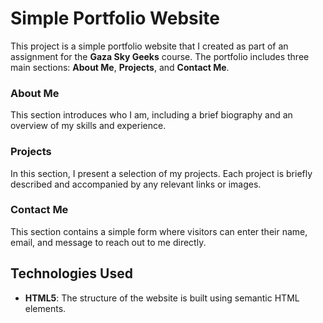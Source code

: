 # Simple Portfolio Website

This project is a simple portfolio website that I created as part of an assignment for the **Gaza Sky Geeks** course. The portfolio includes three main sections: **About Me**, **Projects**, and **Contact Me**.

### About Me

This section introduces who I am, including a brief biography and an overview of my skills and experience.

### Projects

In this section, I present a selection of my projects. Each project is briefly described and accompanied by any relevant links or images.

### Contact Me

This section contains a simple form where visitors can enter their name, email, and message to reach out to me directly.

## Technologies Used

- **HTML5**: The structure of the website is built using semantic HTML elements.

